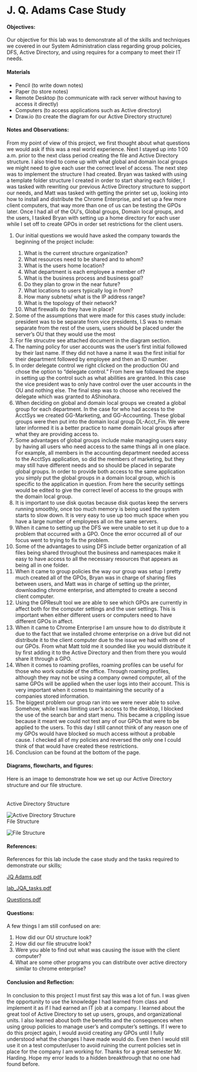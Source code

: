 <h1>J. Q. Adams Case Study</h1>
  <h4>Objectives:</h4>
  <p>Our objective for this lab was to demonstrate all of the skills and techniques we covered in our System Administration class regarding group policies, DFS, Active Directory, and using requires for a company to meet their IT needs.
</p>
  <h4>Materials</h4> 
  <ul>
    <li>Pencil (to write down notes)</li>
    <li>Paper (to store notes)</li>
    <li>Remote Desktop (to communicate with rack server without having  to access it directly)</li>
    <li>Computers (to access applications such as Active directory)</li>
    <li>Draw.io (to create the diagram for our Active Directory structure)</li>
  </ul>
  <h4>Notes and Observations:</h4>
    <p>
      From my point of view of this project, we first thought about what questions we would ask if this was a real world experience. Next I stayed up into 1:00 a.m. prior to the next class period creating the file and Active Directory structure. I also tried to come up with what global and domain local groups we might need to give each user the correct level of access. The next step was to implement the structure I had created. Bryan was tasked with using a template folder structure I created in order to start sharing each folder, I was tasked with rewriting our previous Active Directory structure to support our needs, and Matt was tasked with getting the printer set up, looking into how to install and distribute the Chrome Enterprise, and set up a few more client computers, that way more than one of us can be testing the GPOs later. Once I had all of the OU's, Global groups, Domain local groups, and the users, I tasked Bryan with setting up a home directory for each user while I set off to create GPOs in order set restrictions for the client users.
    </p>
    <ol>
      <li> Our initial questions we would have asked the company towards the beginning of the project include:</li>  
      <ol>
          <li>What is the current structure organization?</li> 
          <li>What resources need to be shared and to whom?</li> 
          <li>What is the users home location?</li> 
          <li>What department is each employee a member of?</li> 
          <li>What is the business process and business goal?</li> 
          <li>Do they plan to grow in the near future?</li> 
          <li>What locations to users typically log in from?</li> 
          <li>How many subnets/ what is the IP address range?</li> 
          <li>What is the topology of their network?</li> 
          <li>What firewalls do they have in place?</li> 
      </ol>
<li> Some of the assumptions that were made for this cases study include: president was to be separate from vice presidents, I.S was to remain separate from the rest of the users, users should be placed under the server’s OU that they would use the most</li>
      <li> For file strucutre see attached document in the diagram section.</li> 
      <li> The naming policy for user accounts was the user’s first initial followed by their last name.  If they did not have a name it was the first initial for their department followed by employee and then an ID number.</li>
      <li> In order delegate control we right clicked on the production OU and chose the option to “delegate control.” From here we followed the steps in setting up the control such as what abilities are granted. In this case the vice president was to only have control over the user accounts in the OU and nothing else. The final step was to choose who received the delegate which was granted to AShinohara.</li>
      <li> When deciding on global and domain local groups we created a global group for each department. In the case for who had access to the AcctSys we created GG-Marketing, and GG-Accounting. These global groups were then put into the domain local group DL-Acct_Fin. We were later informed it is a better practice to name domain local groups after what they are providing access to.</li>
      <li> Some advantages of global groups include make managing users easy by having all users who need access to the same things all in one place. For example, all members in the accounting department needed access to the AcctSys application, so did the members of marketing, but they may still have different needs and so should be placed in separate global groups. In order to provide both access to the same application you simply put the global groups in a domain local group, which is specific to the application in question. From here the security settings would be edited to give the correct level of access to the groups with the domain local group.</li> 
      <li> It is important to use disk quotas because disk quotas keep the servers running smoothly, once too much memory is being used the system starts to slow down. It is very easy to use up too much space when you have a large number of employees all on the same servers.</li>
      <li> When it came to setting up the DFS we were unable to set it up due to a problem that occurred with a GPO. Once the error occurred all of our focus went to trying to fix the problem.</li>
      <li> Some of the advantages to using DFS include better organization of all files being shared throughout the business and namespaces make it easy to have access to all the necessary resources that appears as being all in one folder.</li>
      <li> When it came to group policies the way our group was setup I pretty much created all of the GPOs, Bryan was in charge of sharing files between users, and Matt was in charge of setting up the printer, downloading chrome enterprise, and attempted to create a second client computer.</li> 
      <li> Using the GPResult tool we are able to see which GPOs are currently in affect both for the computer settings and the user settings. This is important when either different users or computers need to have different GPOs in affect.</li>
      <li> When it came to Chrome Enterprise I am unsure how to do distribute it due to the fact that we installed chrome enterprise on a drive but did not distribute it to the client computer due to the issue we had with one of our GPOs. From what Matt told me it sounded like you would distribute it by first adding it to the Active Directory and then from there you would share it through a GPO.</li>
      <li> When it comes to roaming profiles, roaming profiles can be useful for those who work outside of the office. Through roaming profiles, although they may not be using a company owned computer, all of the same GPOs will be applied when the user logs into their account. This is very important when it comes to maintaining the security of a companies stored information.</li>
      <li> The biggest problem our group ran into we were never able to solve. Somehow, while I was limiting user’s access to the desktop, I blocked the use of the search bar and start menu. This became a crippling issue because it meant we could not test any of our GPOs that were to be applied to the users. To this day I still cannot think of any reason one of my GPOs would have blocked so much access without a probable cause. I checked all of my policies and reversed the only one I could think of that would have created these restrictions.</li> 
      <li> Conclusion can be found at the bottom of the page.</li>
    </ol>
  <h4>Diagrams, flowcharts, and figures:</h4>
  Here is an image to demonstrate how we set up our Active Directory structure and our file structure.
  <br><br><br>
 Active Directory Structure  
 
 ![Active Directory Structure](https://user-images.githubusercontent.com/31741807/58062539-4ce96b80-7b40-11e9-83ea-1e79ad6873a3.png)
 <br>File Structure
 
 ![File Structure](https://user-images.githubusercontent.com/31741807/58062625-95088e00-7b40-11e9-8812-ffa87487b91e.PNG)

  <h4>References:</h4>
    References for this lab include the case study and the tasks required to demonstrate our skills;
  
  
   [JQ Adams.pdf](https://github.com/DesignsMP/Lab_Reports/files/3200405/JQ.Adams.pdf)
   
   [lab_JQA_tasks.pdf](https://github.com/DesignsMP/Lab_Reports/files/3200406/lab_JQA_tasks.1.pdf)
   
   [Questions.pdf](https://github.com/DesignsMP/Lab_Reports/files/3200450/Report.pdf)

   
  <h4>Questions:</h4>
  A few things I am still confused on are:
  <ol>
  <li> How did our OU structure look?</li>
  <li> How did our file strucutre look?</li>
  <li> Were you able to find out what was causing the issue with the client computer?</li>
  <li> What are some other programs you can distribute over active directory similar to chrome enterprise?</li>
  </ol>
  <h4>Conclusion and Reflection:</h4>
    <p>
    In conclusion to this project I must first say this was a lot of fun. I was given the opportunity to use the knowledge I had learned from class and implement it as if I had earned an IT job at a company. I learned about the great tool of Active Directory to set up users, groups, and organizational units. I also learned about both the benefits and the consequences when using group policies to manage user’s and computer’s settings. If I were to do this project again, I would avoid creating any GPOs until I fully understood what the changes I have made would do. Even then I would still use it on a test computer/user to avoid ruining the current policies set in place for the company I am working for. Thanks for a great semester Mr. Harding. Hope my error leads to a hidden breakthrough that no one had found before.
    </p>

